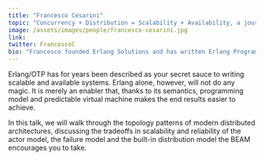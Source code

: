 ```yaml
---
title: "Francesco Cesarini"
topic: "Concurrency + Distribution = Scalability + Availability, a journey architecting Systems on BEAM"
image: /assets/images/people/francesco-cesarini.jpg
link:
twitter: FrancescoC
bio: "Francesco founded Erlang Solutions and has written Erlang Programming and Designing for Scalability with Erlang/OTP."
---
```

Erlang/OTP has for years been described as your secret sauce to writing scalable and available systems. Erlang alone, however, will not do any magic. It is merely an enabler that, thanks to its semantics, programming model and predictable virtual machine makes the end results easier to achieve.

In this talk, we will walk through the topology patterns of modern distributed architectures, discussing the tradeoffs in scalability and reliability of the actor model, the failure model and the built-in distribution model the BEAM encourages you to take.

